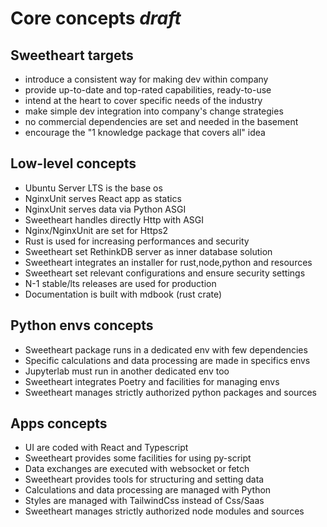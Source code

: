 # Core concepts *draft*

## Sweetheart targets

* introduce a consistent way for making dev within company
* provide up-to-date and top-rated capabilities, ready-to-use
* intend at the heart to cover specific needs of the industry
* make simple dev integration into company's change strategies
* no commercial dependencies are set and needed in the basement
* encourage the "1 knowledge package that covers all" idea

## Low-level concepts

* Ubuntu Server LTS is the base os
* NginxUnit serves React app as statics
* NginxUnit serves data via Python ASGI
* Sweetheart handles directly Http with ASGI
* Nginx/NginxUnit are set for Https2
* Rust is used for increasing performances and security
* Sweetheart set RethinkDB server as inner database solution
* Sweetheart integrates an installer for rust,node,python and resources
* Sweetheart set relevant configurations and ensure security settings
* N-1 stable/lts releases are used for production
* Documentation is built with mdbook (rust crate)

## Python envs concepts

* Sweetheart package runs in a dedicated env with few dependencies
* Specific calculations and data processing are made in specifics envs
* Jupyterlab must run in another dedicated env too
* Sweetheart integrates Poetry and facilities for managing envs
* Sweetheart manages strictly authorized python packages and sources

## Apps concepts

* UI are coded with React and Typescript
* Sweetheart provides some facilities for using py-script
* Data exchanges are executed with websocket or fetch
* Sweetheart provides tools for structuring and setting data
* Calculations and data processing are managed with Python
* Styles are managed with TailwindCss instead of Css/Saas
* Sweetheart manages strictly authorized node modules and sources
